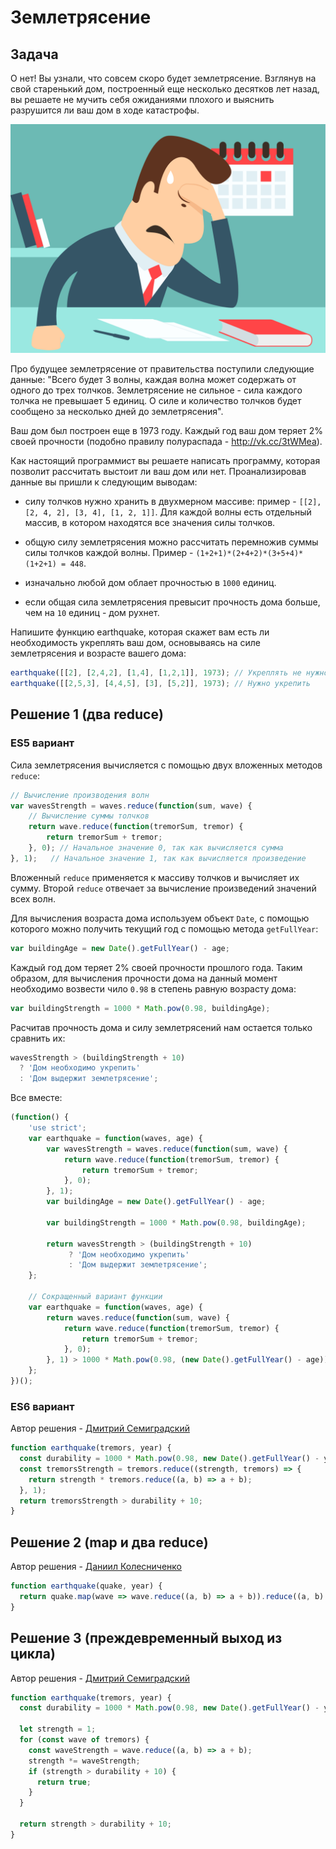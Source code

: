 # Землетрясение
## Задача
О нет! Вы узнали, что совсем скоро будет землетрясение. Взглянув на свой старенький дом, построенный еще несколько десятков лет назад, вы решаете не мучить себя ожиданиями плохого и выяснить разрушится ли ваш дом в ходе катастрофы. 

![Расчет силы землетрясения](earthquake.png) 

Про будущее землетрясение от правительства поступили следующие данные: "Всего будет 3 волны, каждая волна может содержать от одного до трех толчков. Землетрясение не сильное - сила каждого толчка не превышает 5 единиц. О силе и количество толчков будет сообщено за несколько дней до землетрясения".

Ваш дом был построен еще в 1973 году. Каждый год ваш дом теряет 2% своей прочности (подобно правилу полураспада - http://vk.cc/3tWMea). 

Как настоящий программист вы решаете написать программу, которая позволит рассчитать выстоит ли ваш дом или нет. Проанализировав данные вы пришли к следующим выводам:

- силу толчков нужно хранить в двухмерном массиве: пример - `[[2], [2, 4, 2], [3, 4], [1, 2, 1]]`. Для каждой волны есть отдельный массив, в котором находятся все значения силы толчков.

- общую силу землетрясения можно рассчитать перемножив суммы силы толчков каждой волны. Пример - `(1+2+1)*(2+4+2)*(3+5+4)*(1+2+1) = 448`.

- изначально любой дом облает прочностью в `1000` единиц. 

- если общая сила землетрясения превысит прочность дома больше, чем на `10` единиц - дом рухнет. 

Напишите функцию earthquake, которая скажет вам есть ли необходимость укреплять ваш дом, основываясь на силе землетрясения и возрасте вашего дома:
```javascript
earthquake([[2], [2,4,2], [1,4], [1,2,1]], 1973); // Укреплять не нужно
earthquake([[2,5,3], [4,4,5], [3], [5,2]], 1973); // Нужно укрепить 
```

## Решение 1 (два reduce)
### ES5 вариант
Сила землетрясения вычисляется с помощью двух вложенных методов `reduce`:
```javascript
// Вычисление производения волн
var wavesStrength = waves.reduce(function(sum, wave) {
	// Вычисление суммы толчков
	return wave.reduce(function(tremorSum, tremor) {
		return tremorSum + tremor;
	}, 0); // Начальное значение 0, так как вычисляется сумма
}, 1);   // Начальное значение 1, так как вычисляется произведение
```
Вложенный `reduce` применяется к массиву толчков и вычисляет их сумму. Второй `reduce` отвечает за вычисление произведений значений всех волн.

Для вычисления возраста дома используем объект `Date`, с помощью которого можно получить текущий год с помощью метода `getFullYear`:
```javascript
var buildingAge = new Date().getFullYear() - age;
```

Каждый год дом теряет 2% своей прочности прошлого года. Таким образом, для вычисления прочности дома на данный момент необходимо возвести чило `0.98` в степень равную возрасту дома:
```javascript
var buildingStrength = 1000 * Math.pow(0.98, buildingAge);
```

Расчитав прочность дома и силу землетрясений нам остается только сравнить их:
```javascript
wavesStrength > (buildingStrength + 10)
  ? 'Дом необходимо укрепить'
  : 'Дом выдержит землетрясение';
```

Все вместе:
```javascript
(function() {
	'use strict';
	var earthquake = function(waves, age) {
		var wavesStrength = waves.reduce(function(sum, wave) {
			return wave.reduce(function(tremorSum, tremor) {
				return tremorSum + tremor;
			}, 0);
		}, 1);
		var buildingAge = new Date().getFullYear() - age;

		var buildingStrength = 1000 * Math.pow(0.98, buildingAge);

		return wavesStrength > (buildingStrength + 10) 
             ? 'Дом необходимо укрепить'
             : 'Дом выдержит землетрясение';
	};

	// Сокращенный вариант функции
	var earthquake = function(waves, age) {
		return waves.reduce(function(sum, wave) {
			return wave.reduce(function(tremorSum, tremor) {
				return tremorSum + tremor;
			}, 0);
		}, 1) > 1000 * Math.pow(0.98, (new Date().getFullYear() - age));
	};
})();
```

### ES6 вариант
Автор решения - [Дмитрий Семиградский](https://github.com/Semigradsky)
```javascript
function earthquake(tremors, year) {
  const durability = 1000 * Math.pow(0.98, new Date().getFullYear() - year);
  const tremorsStrength = tremors.reduce((strength, tremors) => {
    return strength * tremors.reduce((a, b) => a + b);
  }, 1);
  return tremorsStrength > durability + 10;
}
```

## Решение 2 (map и два reduce)
Автор решения - [Даниил Колесниченко](https://github.com/KolesnichenkoDS)
```javascript
function earthquake(quake, year) {
  return quake.map(wave => wave.reduce((a, b) => a + b)).reduce((a, b) => a * b) - 1000 * Math.pow(0.98, new Date().getFullYear() - year) > 10
}
```

## Решение 3 (преждевременный выход из цикла)
Автор решения - [Дмитрий Семиградский](https://github.com/Semigradsky)
```javascript
function earthquake(tremors, year) {
  const durability = 1000 * Math.pow(0.98, new Date().getFullYear() - year);
  
  let strength = 1;
  for (const wave of tremors) {
    const waveStrength = wave.reduce((a, b) => a + b);
    strength *= waveStrength;
    if (strength > durability + 10) {
      return true;
    }
  }

  return strength > durability + 10;
}
```